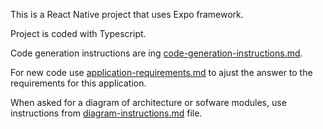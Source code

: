 This is a React Native project that uses Expo framework.

Project is coded with Typescript.

Code generation instructions are ing [code-generation-instructions.md](../meta-instructions/code-generation-instructions.md).

For new code use [application-requirements.md](../meta-instructions/application-requirements.md) to ajust the answer to the requirements for this application.

When asked for a diagram of architecture or sofware modules, use instructions from [diagram-instructions.md](diagram-instructions.md) file.
